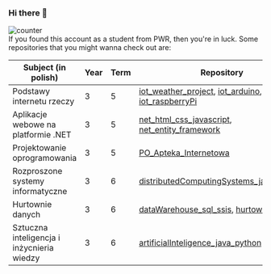 ### Hi there 👋
![counter](https://enfkcailmnewlbf.m.pipedream.net) \
If you found this account as a student from PWR, then you're in luck. Some repositories that you might wanna check out are:

| Subject (in polish)                        | Year | Term | Repository                                                                                                                                                                                     |
|--------------------------------------------|------|------|------------------------------------------------------------------------------------------------------------------------------------------------------------------------------------------------|
| Podstawy internetu rzeczy                  | 3    | 5    | [iot_weather_project](https://github.com/ksproska/iot_weather_project), [iot_arduino](https://github.com/ksproska/iot_arduino), [iot_raspberryPi](https://github.com/ksproska/iot_raspberryPi) |
| Aplikacje webowe na platformie .NET        | 3    | 5    | [net_html_css_javascript](https://github.com/ksproska/net_html_css_javascript), [net_entity_framework](https://github.com/ksproska/net_entity_framework)                                       |
| Projektowanie oprogramowania               | 3    | 5    | [PO_Apteka_Internetowa](https://github.com/ksproska/PO_Apteka_Internetowa)                                                                                                                     |
| Rozproszone systemy informatyczne          | 3    | 6    | [distributedComputingSystems_java_Csharp](https://github.com/ksproska/distributedComputingSystems_java_Csharp)                                                                                 |
| Hurtownie danych                           | 3    | 6    | [dataWarehouse_sql_ssis](https://github.com/ksproska/dataWarehouse_sql_ssis), [hurtownie_sql](https://github.com/ksproska/hurtownie_sql)                                                       |
| Sztuczna inteligencja i inżycnieria wiedzy | 3    | 6    | [artificialInteligence_java_python](https://github.com/ksproska/artificialInteligence_java_python)                                                                                             |

<!--
**ksproska/ksproska** is a ✨ _special_ ✨ repository because its `README.md` (this file) appears on your GitHub profile.

Here are some ideas to get you started:

- 🔭 I’m currently working on ...
- 🌱 I’m currently learning ...
- 👯 I’m looking to collaborate on ...
- 🤔 I’m looking for help with ...
- 💬 Ask me about ...
- 📫 How to reach me: ...
- 😄 Pronouns: ...
- ⚡ Fun fact: ...
-->
